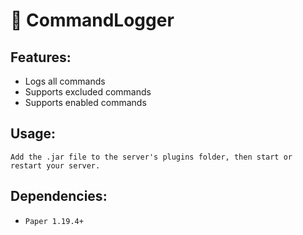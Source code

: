 # 📑 CommandLogger 
## Features:
- Logs all commands
- Supports excluded commands
- Supports enabled commands

## Usage:
```Add the .jar file to the server's plugins folder, then start or restart your server.```

## Dependencies:
- ```Paper 1.19.4+```
